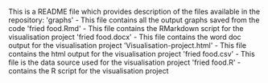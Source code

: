 This is a README file which provides description of the files available in the repository:
 'graphs' - This file contains all the output graphs saved from the code
 'fried food.Rmd' - This file contains the RMarkdown script for the visualisation project
 'fried food.docx' - This file contains the word doc output for the visualisation project
 'Visualisation-project.html' - This file contains the html output for the visualisation project
'fried food.csv' - This file is the data source used for the visualisation project 
'fried food.R' - contains the R script for the visualisation project
